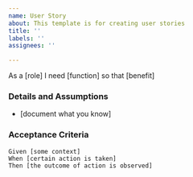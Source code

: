 ```yaml
---
name: User Story
about: This template is for creating user stories
title: ''
labels: ''
assignees: ''

---
```


As a [role] I need [function] so that [benefit]

### Details and Assumptions

* [document what you know]

### Acceptance Criteria

```gherkin
Given [some context]
When [certain action is taken]
Then [the outcome of action is observed]
```
